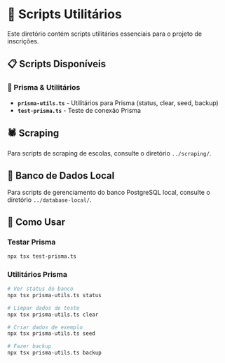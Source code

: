 # 📁 Scripts Utilitários

Este diretório contém scripts utilitários essenciais para o projeto de inscrições.

## 📋 Scripts Disponíveis

### 🔧 Prisma & Utilitários

- **`prisma-utils.ts`** - Utilitários para Prisma (status, clear, seed, backup)
- **`test-prisma.ts`** - Teste de conexão Prisma

## 🕷️ Scraping

Para scripts de scraping de escolas, consulte o diretório `../scraping/`.

## 🐳 Banco de Dados Local

Para scripts de gerenciamento do banco PostgreSQL local, consulte o diretório `../database-local/`.

## 🚀 Como Usar

### Testar Prisma

```bash
npx tsx test-prisma.ts
```

### Utilitários Prisma

```bash
# Ver status do banco
npx tsx prisma-utils.ts status

# Limpar dados de teste
npx tsx prisma-utils.ts clear

# Criar dados de exemplo
npx tsx prisma-utils.ts seed

# Fazer backup
npx tsx prisma-utils.ts backup
```

